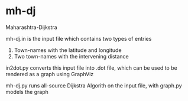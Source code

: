# mh-dj
Maharashtra-Dijkstra

mh-dj.in is the input file which contains two types of entries
1. Town-names with the latitude and longitude
2. Two town-names with the intervening distance

in2dot.py converts this input file into .dot file, which can be used to be rendered as a graph using GraphViz

mh-dj.py runs all-source Dijkstra Algorith on the input file, with graph.py models the graph
